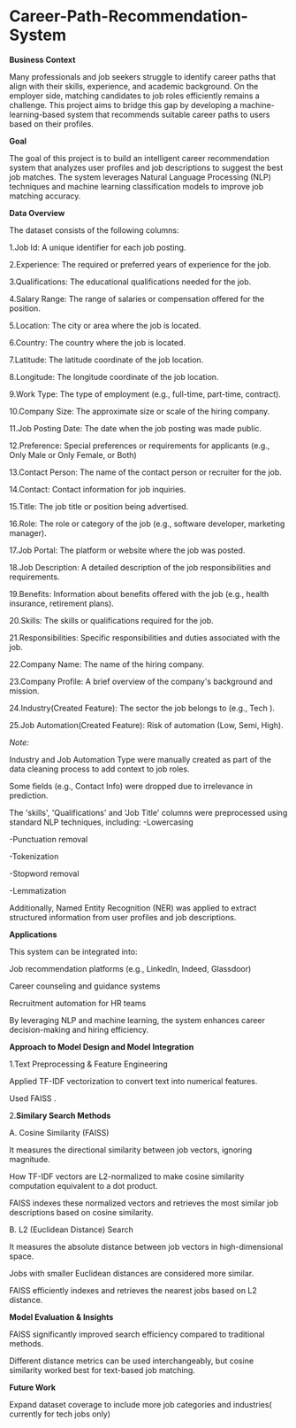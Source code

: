 # Career-Path-Recommendation-System

 __Business Context__
 
Many professionals and job seekers struggle to identify career paths that align with their skills, experience, and academic background. On the employer side, matching candidates to job roles efficiently remains a challenge. This project aims to bridge this gap by developing a machine-learning-based system that recommends suitable career paths to users based on their profiles.

**Goal**

The goal of this project is to build an intelligent career recommendation system that analyzes user profiles and job descriptions to suggest the best job matches. The system leverages Natural Language Processing (NLP) techniques and machine learning classification models to improve job matching accuracy.


**Data Overview**

The dataset consists of the following columns:

1.Job Id: A unique identifier for each job posting.

2.Experience: The required or preferred years of experience for the job.

3.Qualifications: The educational qualifications needed for the job.

4.Salary Range: The range of salaries or compensation offered for the position.

5.Location: The city or area where the job is located.

6.Country: The country where the job is located.

7.Latitude: The latitude coordinate of the job location.

8.Longitude: The longitude coordinate of the job location.

9.Work Type: The type of employment (e.g., full-time, part-time, contract).

10.Company Size: The approximate size or scale of the hiring company.

11.Job Posting Date: The date when the job posting was made public.

12.Preference: Special preferences or requirements for applicants (e.g., Only Male or Only Female, or Both)

13.Contact Person: The name of the contact person or recruiter for the job.

14.Contact: Contact information for job inquiries.

15.Title: The job title or position being advertised.

16.Role: The role or category of the job (e.g., software developer, marketing manager).

17.Job Portal: The platform or website where the job was posted.

18.Job Description: A detailed description of the job responsibilities and requirements.

19.Benefits: Information about benefits offered with the job (e.g., health insurance, retirement plans).

20.Skills: The skills or qualifications required for the job.

21.Responsibilities: Specific responsibilities and duties associated with the job.

22.Company Name: The name of the hiring company.

23.Company Profile: A brief overview of the company's background and mission.

24.Industry(Created Feature):	The sector the job belongs to (e.g., Tech ).

25.Job Automation(Created Feature):	Risk of automation (Low, Semi, High).

*Note:*

Industry and Job Automation Type were manually created as part of the data cleaning process to add context to job roles.

Some fields (e.g., Contact Info) were dropped due to irrelevance in prediction.

The 'skills', 'Qualifications' and 'Job Title' columns were preprocessed using standard NLP techniques, including:
-Lowercasing

-Punctuation removal

-Tokenization

-Stopword removal

-Lemmatization


Additionally, Named Entity Recognition (NER) was applied to extract structured information from user profiles and job descriptions.

 
 **Applications**
 
This system can be integrated into:

Job recommendation platforms (e.g., LinkedIn, Indeed, Glassdoor)

Career counseling and guidance systems

Recruitment automation for HR teams

By leveraging NLP and machine learning, the system enhances career decision-making and hiring efficiency.


**Approach to Model Design and Model Integration**

1.Text Preprocessing & Feature Engineering

Applied TF-IDF vectorization to convert text into numerical features.

Used FAISS .

2.**Similary Search Methods**

A. Cosine Similarity (FAISS)

It measures the directional similarity between job vectors, ignoring magnitude.

How
TF-IDF vectors are L2-normalized to make cosine similarity computation equivalent to a dot product.

FAISS indexes these normalized vectors and retrieves the most similar job descriptions based on cosine similarity.

B. L2 (Euclidean Distance) Search

It measures the absolute distance between job vectors in high-dimensional space.

Jobs with smaller Euclidean distances are considered more similar.

FAISS efficiently indexes and retrieves the nearest jobs based on L2 distance.

**Model Evaluation & Insights**

FAISS significantly improved search efficiency compared to traditional methods.

Different distance metrics can be used interchangeably, but cosine similarity worked best for text-based job matching.



**Future Work**

Expand dataset coverage to include more job categories and industries( currently for tech jobs only)



  
